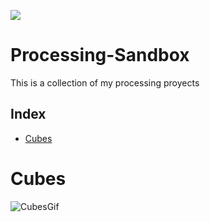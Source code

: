 <p align="left">
<img src="https://img.shields.io/badge/STATUS-IN%20DEVELOPMENT-green">
</p>

# Processing-Sandbox

This is a collection of my processing proyects 

## Index
   * [Cubes](#Cubes)
   
# Cubes
![CubesGif](https://user-images.githubusercontent.com/92734840/200025546-d89cc9a0-0661-4a64-b1da-c256c08d4c59.gif)



